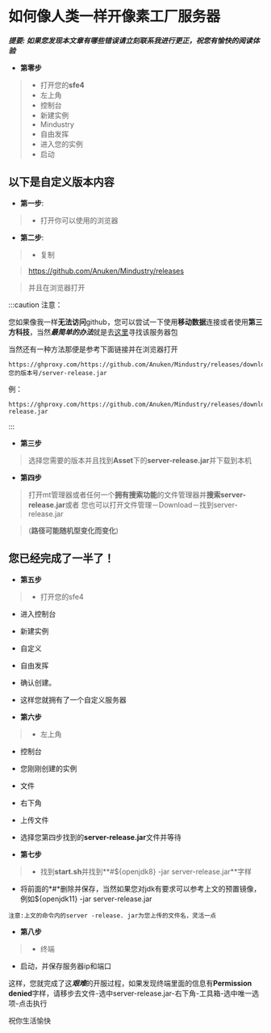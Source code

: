 # 如何像人类一样开像素工厂服务器

***提要: 如果您发现本文章有哪些错误请立刻联系我进行更正，祝您有愉快的阅读体验***

- **第零步**

> - 打开您的**sfe4**
> - 左上角
> - 控制台
> - 新建实例
> - Mindustry
> - 自由发挥
> - 进入您的实例
> - 启动

以下是自定义版本内容
------
- **第一步**:

> - 打开你可以使用的浏览器

- **第二步**:

> - 复制

 > https://github.com/Anuken/Mindustry/releases

> 并且在浏览器打开

:::caution  注意：

您如果像我一样**无法访问**github，您可以尝试一下使用**移动数据**连接或者使用**第三方科技**，当然***最简单的办法***就是去[这里](www.baidu.com)寻找该服务器包

当然还有一种方法那便是参考下面链接并在浏览器打开
```
https://ghproxy.com/https://github.com/Anuken/Mindustry/releases/download/v您的版本号/server-release.jar
```
例：
```
https://ghproxy.com/https://github.com/Anuken/Mindustry/releases/download/v145.1/server-release.jar
```
:::

- **第三步**

> 选择您需要的版本并且找到**Asset**下的**server-release.jar**并下载到本机

- **第四步**

> 打开mt管理器或者任何一个**拥有搜索功能**的文件管理器并**搜索server-release.jar**或者 您也可以打开文件管理－Download－找到server-release.jar

>(**路径可能随机型变化而变化**)

您已经完成了一半了！
------
- **第五步**

> - 打开您的sfe4
- 进入控制台
- 新建实例
- 自定义
- 自由发挥
- 确认创建。
- 这样您就拥有了一个自定义服务器

- **第六步**

> - 左上角
- 控制台
- 您刚刚创建的实例
- 文件
- 右下角
- 上传文件
- 选择您第四步找到的**server-release.jar**文件并等待

- **第七步**

> - 找到**start.sh**并找到**#${openjdk8} -jar server-release.jar**字样
- 将前面的*#*删除并保存，当然如果您对jdk有要求可以参考上文的预置镜像，例如${openjdk11} -jar server-release.jar
```
注意:上文的命令内的server -release. jar为您上传的文件名，灵活一点
```

- **第八步**

> - 终端
- 启动，并保存服务器ip和端口

这样，您就完成了这***艰难***的开服过程，如果发现终端里面的信息有**Permission denied**字样，请移步去文件-选中server-release.jar-右下角-工具箱-选中唯一选项-点击执行

祝你生活愉快
